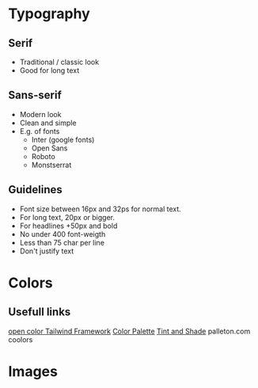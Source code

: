 # Typography

## Serif
- Traditional / classic look
- Good for long text

## Sans-serif
- Modern look
- Clean and simple
- E.g. of fonts
  - Inter (google fonts)
  - Open Sans
  - Roboto
  - Monstserrat

## Guidelines
- Font size between 16px and 32ps for normal text.
- For long text, 20px or bigger.
- For headlines +50px and bold
- No under 400 font-weigth
- Less than 75 char per line
- Don't justify text

# Colors

## Usefull links
[open color ](https://yeun.github.io/open-color/)
[Tailwind Framework](https://tailwindcss.com/)
[Color Palette](https://flatuicolors.com/)
[Tint and Shade](https://maketintsandshades.com/)
palleton.com
coolors

# Images

